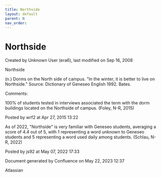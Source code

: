 ```yaml
---
title: Northside
layout: default
parent: N
nav_order:
---
```


# Northside

Created by  Unknown User (era6), last modified on Sep 16, 2008

Northside

(n.) Dorms on the North side of campus. &quot;In the winter, it is better to live on Northside.&quot; Source: Dictionary of Geneseo English 1992. Bates.

Comments:

100% of students tested in interviews associated the term with the dorm buildings located on the Northside of campus. (Foley, N-R, 2015)

Posted by wrf2 at Apr 27, 2015 13:22

As of 2022, &quot;Northside&quot; is very familiar with Geneseo students, averaging a score of 4.4 out of 5, with 1 representing a word unknown to Geneseo students and 5 representing a word used daily among students. (Schlau, N-R, 2022)

Posted by js92 at May 07, 2022 17:33

Document generated by Confluence on May 22, 2023 12:37

Atlassian

